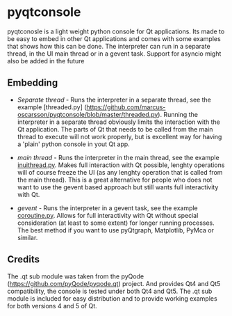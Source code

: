 # pyqtconsole

pyqtconosle is a light weight python console for Qt applications. Its made to be easy to embed in other Qt applications
and comes with some examples that shows how this can be done. The interpreter can run in a separate thread, in the UI main thread or in a gevent task. Support for asyncio might also be added in the future

## Embedding

* *Separate thread* - Runs the interpreter in a separate thread, see the example [threaded.py] (https://github.com/marcus-oscarsson/pyqtconsole/blob/master/threaded.py). Running the interpreter in a separate thread obviously limits the interaction with the Qt application. The parts of Qt that needs to be called from the main thread to execute will not work properly, but is excellent way for having a 'plain' python console in yout Qt app.

* *main thread* - Runs the interpreter in the main thread, see the example [inuithread.py](https://github.com/marcus-oscarsson/pyqtconsole/blob/master/inuithread.py). Makes full interaction with Qt possible, lenghty operations will of course freeze the UI (as any lenghty operation that is called from the main thread). This is a great alternative for people who does not want to use the gevent based approach but still wants full interactivity with Qt.

* *gevent* - Runs the interpreter in a gevent task, see the example [coroutine.py](https://github.com/marcus-oscarsson/pyqtconsole/blob/master/coroutine.py). Allows for full interactivity with Qt without special consideration (at least to some extent) for longer running processes. The best method if you want to use pyQtgraph, Matplotlib, PyMca or similar.
 
## Credits

The .qt sub module was taken from the pyQode (https://github.com/pyQode/pyqode.qt) project. And provides Qt4 and Qt5 compatibility, the console is tested under both Qt4 and Qt5. The .qt sub module is included for easy distribution and to provide working examples for both versions 4 and 5 of Qt.
